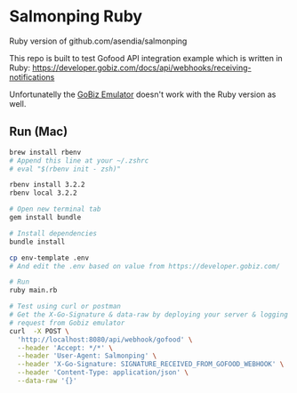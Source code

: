 # Salmonping Ruby
Ruby version of github.com/asendia/salmonping

This repo is built to test Gofood API integration example which is written in Ruby: https://developer.gobiz.com/docs/api/webhooks/receiving-notifications

Unfortunatelly the [GoBiz Emulator](https://api.partner-sandbox.gobiz.co.id/eimulator-client/gofood) doesn't work with the Ruby version as well.

## Run (Mac)

```sh
brew install rbenv
# Append this line at your ~/.zshrc
# eval "$(rbenv init - zsh)"

rbenv install 3.2.2
rbenv local 3.2.2

# Open new terminal tab
gem install bundle

# Install dependencies
bundle install

cp env-template .env
# And edit the .env based on value from https://developer.gobiz.com/

# Run 
ruby main.rb

# Test using curl or postman
# Get the X-Go-Signature & data-raw by deploying your server & logging
# request from Gobiz emulator
curl  -X POST \
  'http://localhost:8080/api/webhook/gofood' \
  --header 'Accept: */*' \
  --header 'User-Agent: Salmonping' \
  --header 'X-Go-Signature: SIGNATURE_RECEIVED_FROM_GOFOOD_WEBHOOK' \
  --header 'Content-Type: application/json' \
  --data-raw '{}'
```
